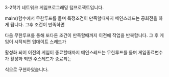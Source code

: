 3-2학기 네트워크 게임프로그래밍 텀프로젝트입니다.

main()함수에서 무한루프를 돌며 특정조건이 만족할때까지 메인스레드는 공회전을 하게 됩니다. 그후 조건이 만족하면

다음 무한루프를 통해 또다른 조건이 만족할때까지 이전에 작업을 반복합니다. 그 후 게임이 시작되면 업데이트 스레드가

활성화 되어 이전의 게임이 종료할때까지 메인스레드는 무한루프를 돌며 게임종료변수가 활성화 되면 주스레드가 종료되는 

식으로 구현하였습니다.
